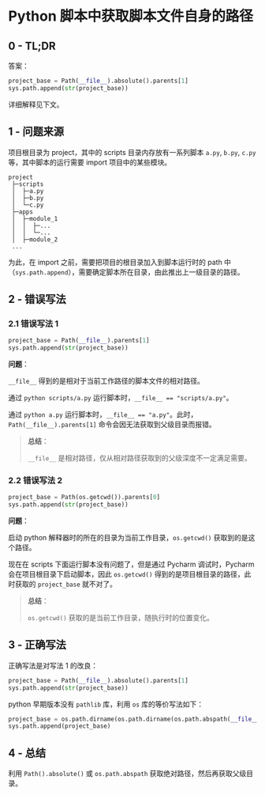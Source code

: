 # Python 脚本中获取脚本文件自身的路径

## 0 - TL;DR

答案：

```python
project_base = Path(__file__).absolute().parents[1]
sys.path.append(str(project_base))
```

详细解释见下文。

## 1 - 问题来源

项目根目录为 project，其中的 scripts 目录内存放有一系列脚本 `a.py`, `b.py`, `c.py` 等，其中脚本的运行需要 import 项目中的某些模块。

```text
project
 ├─scripts
 │  ├─a.py
 │  ├─b.py
 │  └─c.py
 ├─apps
 │  ├─module_1
 │  │  ├─...
 │  │  └─...
 │  ├─module_2
 ...
```

为此，在 import 之前，需要把项目的根目录加入到脚本运行时的 path 中（`sys.path.append`），需要确定脚本所在目录，由此推出上一级目录的路径。

## 2 - 错误写法

### 2.1 错误写法 1

```python
project_base = Path(__file__).parents[1]
sys.path.append(str(project_base))
```

**问题**：

`__file__` 得到的是相对于当前工作路径的脚本文件的相对路径。

通过 `python scripts/a.py` 运行脚本时，`__file__ == "scripts/a.py"`。

通过 `python a.py` 运行脚本时，`__file__ == "a.py"`。此时，`Path(__file__).parents[1]` 命令会因无法获取到父级目录而报错。

> **总结**：
>
> `__file__` 是相对路径，仅从相对路径获取到的父级深度不一定满足需要。

### 2.2 错误写法 2

```python
project_base = Path(os.getcwd()).parents[0]
sys.path.append(str(project_base))
```

**问题**：

启动 python 解释器时的所在的目录为当前工作目录，`os.getcwd()` 获取到的是这个路径。

现在在 scripts 下面运行脚本没有问题了，但是通过 Pycharm 调试时，Pycharm 会在项目根目录下启动脚本，因此 `os.getcwd()` 得到的是项目根目录的路径，此时获取的 `project_base` 就不对了。

> **总结**：
>
> `os.getcwd()` 获取的是当前工作目录，随执行时的位置变化。

## 3 - 正确写法

正确写法是对写法 1 的改良：

```python
project_base = Path(__file__).absolute().parents[1]
sys.path.append(str(project_base))
```

python 早期版本没有 `pathlib` 库，利用 `os` 库的等价写法如下：

```python
project_base = os.path.dirname(os.path.dirname(os.path.abspath(__file__)))
sys.path.append(project_base)
```

## 4 - 总结

利用 `Path().absolute()` 或 `os.path.abspath` 获取绝对路径，然后再获取父级目录。
